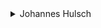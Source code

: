 <details>
<summary>Johannes Hulsch</summary>

- [His website](https://johanneshulsch.de/)
- [flickr](https://www.flickr.com/photos/95951531@N05/)
- [500px](https://500px.com/p/bokehm0n?view=photos)
- [Instagram](https://www.instagram.com/bokehm0n/)

    <details>
    <summary>Wallpapers</summary>

    <a href="https://www.flickr.com/photos/95951531@N05/39714562674/">
      <img src="./authors/Johannes Hulsch/canyons-of-iceland-(custom).jpg" title="Canyons of Iceland" width=600/>
    </a>

    <a href="https://www.flickr.com/photos/95951531@N05/24943300409/">
      <img src="./authors/Johannes Hulsch/snowy-bridge-(custom).jpg" title="Across the bridge" width=600/>
    </a>

    </details>
</details>
